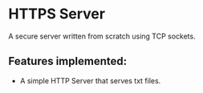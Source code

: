 # HTTPS Server

A secure server written from scratch using TCP sockets.

## Features implemented:

* A simple HTTP Server that serves txt files.
